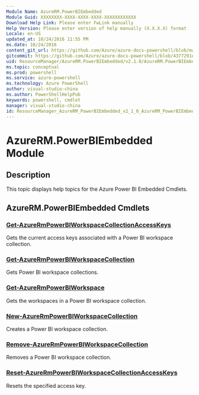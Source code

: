 ```yaml
---
Module Name: AzureRM.PowerBIEmbedded
Module Guid: XXXXXXXX-XXXX-XXXX-XXXX-XXXXXXXXXXXX
Download Help Link: Please enter FwLink manually
Help Version: Please enter version of help manually (X.X.X.X) format
Locale: en-US
updated_at: 10/24/2016 11:55 PM
ms.date: 10/24/2016
content_git_url: https://github.com/Azure/azure-docs-powershell/blob/master/azureps-cmdlets-docs/ResourceManager/AzureRM.PowerBIEmbedded/v2.1.0/AzureRM.PowerBIEmbedded.md
gitcommit: https://github.com/Azure/azure-docs-powershell/blob/4377291ee360e58e2c1c5d644155daf6a0279055/azureps-cmdlets-docs/ResourceManager/AzureRM.PowerBIEmbedded/v2.1.0/AzureRM.PowerBIEmbedded.md
uid: ResourceManager/AzureRM.PowerBIEmbedded/v2.1.0/AzureRM.PowerBIEmbedded.md
ms.topic: conceptual
ms.prod: powershell
ms.service: azure-powershell
ms.technology: Azure PowerShell
author: visual-studio-china
ms.author: PowerShellHelpPub
keywords: powershell, cmdlet
manager: visual-studio-china
id: ResourceManager_AzureRM_PowerBIEmbedded_v2_1_0_AzureRM_PowerBIEmbedded_md
---
```


# AzureRM.PowerBIEmbedded Module
## Description
This topic displays help topics for the Azure Power BI Embedded Cmdlets. 

## AzureRM.PowerBIEmbedded Cmdlets
### [Get-AzureRmPowerBIWorkspaceCollectionAccessKeys](./Get-AzureRmPowerBIWorkspaceCollectionAccessKeys.md)
Gets the current access keys associated with a Power BI workspace collection.


### [Get-AzureRmPowerBIWorkspaceCollection](./Get-AzureRmPowerBIWorkspaceCollection.md)
Gets Power BI workspace collections.


### [Get-AzureRmPowerBIWorkspace](./Get-AzureRmPowerBIWorkspace.md)
Gets the workspaces in a Power BI workspace collection.


### [New-AzureRmPowerBIWorkspaceCollection](./New-AzureRmPowerBIWorkspaceCollection.md)
Creates a Power BI workspace collection.


### [Remove-AzureRmPowerBIWorkspaceCollection](./Remove-AzureRmPowerBIWorkspaceCollection.md)
Removes a Power BI workspace collection.


### [Reset-AzureRmPowerBIWorkspaceCollectionAccessKeys](./Reset-AzureRmPowerBIWorkspaceCollectionAccessKeys.md)
Resets the specified access key.



